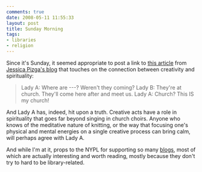 ```yaml
---
comments: true
date: 2008-05-11 11:55:33
layout: post
title: Sunday Morning
tags:
- libraries
- religion
---
```


Since it's Sunday, it seemed appropriate to post a link to [this article](http://drupal02.nypl.org/blogs/2008/05/05/church-craft) from [Jessica Pizga's blog](http://drupal02.nypl.org/blogs/jessica-pigza) that touches on the connection between creativity and spirituality:


> Lady A: Where are ---? Weren't they coming?
Lady B: They're at church. They'll come here after and meet us.
Lady A: Church? This IS my church!<!-- more -->

And Lady A has, indeed, hit upon a truth. Creative acts have a role in spirituality that goes far beyond singing in church choirs. Anyone who knows of the meditative nature of knitting, or the way that focusing one's physical and mental energies on a single creative process can bring calm, will perhaps agree with Lady A.


And while I'm at it, props to the NYPL for supporting so many [blogs](http://drupal02.nypl.org/), most of which are actually interesting and worth reading, mostly because they don't try to hard to be library-related.
